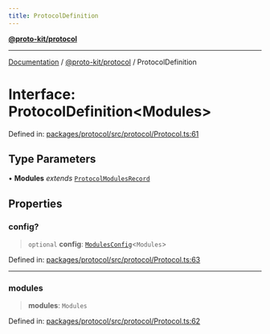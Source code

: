 ```yaml
---
title: ProtocolDefinition
---
```


[**@proto-kit/protocol**](../README.md)

***

[Documentation](../../../README.md) / [@proto-kit/protocol](../README.md) / ProtocolDefinition

# Interface: ProtocolDefinition\<Modules\>

Defined in: [packages/protocol/src/protocol/Protocol.ts:61](https://github.com/proto-kit/framework/blob/4d6b3b6da51b3edee0fbf25ce72c1f59ec61e891/packages/protocol/src/protocol/Protocol.ts#L61)

## Type Parameters

• **Modules** *extends* [`ProtocolModulesRecord`](../type-aliases/ProtocolModulesRecord.md)

## Properties

### config?

> `optional` **config**: [`ModulesConfig`](../../common/type-aliases/ModulesConfig.md)\<`Modules`\>

Defined in: [packages/protocol/src/protocol/Protocol.ts:63](https://github.com/proto-kit/framework/blob/4d6b3b6da51b3edee0fbf25ce72c1f59ec61e891/packages/protocol/src/protocol/Protocol.ts#L63)

***

### modules

> **modules**: `Modules`

Defined in: [packages/protocol/src/protocol/Protocol.ts:62](https://github.com/proto-kit/framework/blob/4d6b3b6da51b3edee0fbf25ce72c1f59ec61e891/packages/protocol/src/protocol/Protocol.ts#L62)

